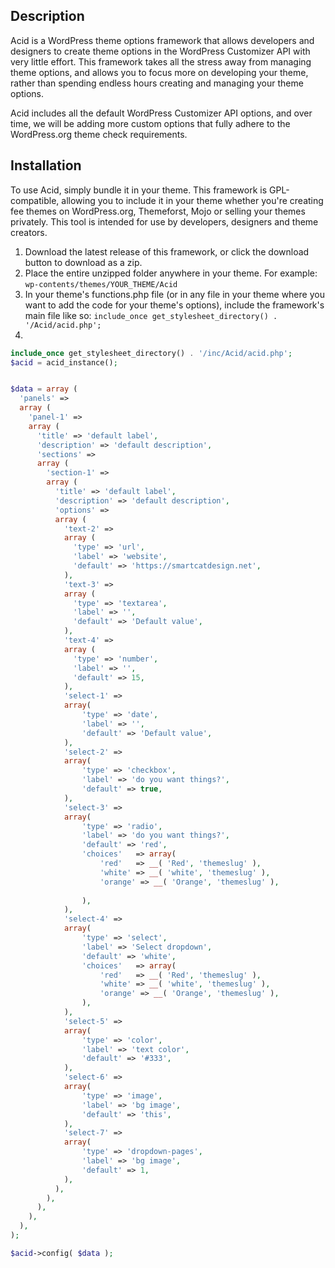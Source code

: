 ## Description ##
Acid is a WordPress theme options framework that allows developers and designers to create theme options in the WordPress Customizer API
with very little effort. This framework takes all the stress away from managing theme options, and allows you to focus more on developing your theme,
rather than spending endless hours creating and managing your theme options.

Acid includes all the default WordPress Customizer API options, and over time, we will be adding more custom options that fully adhere to the WordPress.org
theme check requirements. 

## Installation ##
To use Acid, simply bundle it in your theme. This framework is GPL-compatible, allowing you to include it in your theme whether you're creating fee themes on 
WordPress.org, Themeforst, Mojo or selling your themes privately. This tool is intended for use by developers, designers and theme creators.

1. Download the latest release of this framework, or click the download button to download as a zip.
2. Place the entire unzipped folder anywhere in your theme. For example:
```wp-contents/themes/YOUR_THEME/Acid```
3. In your theme's functions.php file (or in any file in your theme where you want to add the code for your theme's options), include the framework's main file like so:
```include_once get_stylesheet_directory() . '/Acid/acid.php';```
4. 
``` PHP
include_once get_stylesheet_directory() . '/inc/Acid/acid.php';
$acid = acid_instance();


$data = array (
  'panels' => 
  array (
    'panel-1' => 
    array (
      'title' => 'default label',
      'description' => 'default description',
      'sections' => 
      array (
        'section-1' => 
        array (
          'title' => 'default label',
          'description' => 'default description',
          'options' => 
          array (
            'text-2' => 
            array (
              'type' => 'url',
              'label' => 'website',
              'default' => 'https://smartcatdesign.net',
            ),
            'text-3' => 
            array (
              'type' => 'textarea',
              'label' => '',
              'default' => 'Default value',
            ),
            'text-4' => 
            array (
              'type' => 'number',
              'label' => '',
              'default' => 15,
            ),
            'select-1' => 
            array(
                'type' => 'date',
                'label' => '',
                'default' => 'Default value',                
            ),
            'select-2' => 
            array(
                'type' => 'checkbox',
                'label' => 'do you want things?',
                'default' => true,                
            ),
            'select-3' => 
            array(
                'type' => 'radio',
                'label' => 'do you want things?',
                'default' => 'red',
                'choices'   => array(
                    'red'   => __( 'Red', 'themeslug' ),
                    'white' => __( 'white', 'themeslug' ),
                    'orange' => __( 'Orange', 'themeslug' ),
                    
                ),
            ),
            'select-4' => 
            array(
                'type' => 'select',
                'label' => 'Select dropdown',
                'default' => 'white',
                'choices'   => array(
                    'red'   => __( 'Red', 'themeslug' ),
                    'white' => __( 'white', 'themeslug' ),
                    'orange' => __( 'Orange', 'themeslug' ),
                ),
            ),
            'select-5' => 
            array(
                'type' => 'color',
                'label' => 'text color',
                'default' => '#333',
            ),
            'select-6' => 
            array(
                'type' => 'image',
                'label' => 'bg image',
                'default' => 'this',
            ),
            'select-7' => 
            array(
                'type' => 'dropdown-pages',
                'label' => 'bg image',
                'default' => 1,
            ),
          ),
        ),
      ),
    ),
  ),
);

$acid->config( $data );
```
